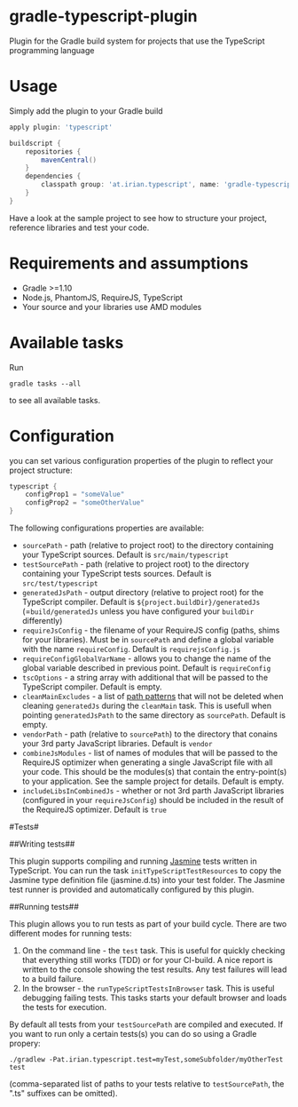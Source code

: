 gradle-typescript-plugin
========================

Plugin for the Gradle build system for projects that use the TypeScript programming language


Usage
=====
Simply add the plugin to your Gradle build


```groovy
apply plugin: 'typescript'

buildscript {
    repositories {
        mavenCentral()
    }
    dependencies {
        classpath group: 'at.irian.typescript', name: 'gradle-typescript-plugin', version: '0.12'
    }
}
```

Have a look at the sample project to see how to structure your project, reference libraries and test your code.


Requirements and assumptions
============================
* Gradle >=1.10
* Node.js, PhantomJS, RequireJS, TypeScript
* Your source and your libraries use AMD modules

Available tasks
===============

Run

    gradle tasks --all

to see all available tasks.

Configuration
=============

you can set various configuration properties of the plugin to reflect your project structure:

```groovy
typescript {
    configProp1 = "someValue"
    configProp2 = "someOtherValue"
}
```

The following configurations properties are available:
* `sourcePath` - path (relative to project root) to the directory containing your TypeScript sources. Default is `src/main/typescript`
* `testSourcePath` - path (relative to project root) to the directory containing your TypeScript tests sources. Default is `src/test/typescript`
* `generatedJsPath` - output directory (relative to project root) for the TypeScript compiler. Default is `${project.buildDir}/generatedJs` (=`build/generatedJs` unless you have configured your `buildDir` differently)
* `requireJsConfig` - the filename of your RequireJS config (paths, shims for your libraries). Must be in `sourcePath` and define a global variable with the name `requireConfig`. Default is `requirejsConfig.js`
* `requireConfigGlobalVarName` - allows you to change the name of the global variable described in previous point. Default is `requireConfig`
* `tscOptions` - a string array with additional that will be passed to the TypeScript compiler. Default is empty.
* `cleanMainExcludes` - a list of [path patterns](http://www.gradle.org/docs/current/javadoc/org/gradle/api/tasks/util/PatternFilterable.html) that will not be deleted when cleaning `generatedJs` during the `cleanMain` task. This is usefull when pointing `generatedJsPath` to the same directory as `sourcePath`. Default is empty.
* `vendorPath` - path (relative to `sourcePath`) to the directory that conains your 3rd party JavaScript libraries. Default is `vendor`
* `combineJsModules` - list of names of modules that will be passed to the RequireJS optimizer when generating a single JavaScript file with all your code. This should be the modules(s) that contain the entry-point(s) to your application. See the sample project for details. Default is empty.
* `includeLibsInCombinedJs` - whether or not 3rd parth JavaScript libraries (configured in your `requireJsConfig`) should be included in the result of the RequireJS optimizer. Default is `true`


#Tests#

##Writing tests##

This plugin supports compiling and running [Jasmine](http://jasmine.github.io/1.3/introduction.html) tests written in TypeScript. You can run the task `initTypeScriptTestResources` to copy the Jasmine type definition file (jasmine.d.ts) into your test folder. The Jasmine test runner is provided and automatically configured by this plugin.

##Running tests##

This plugin allows you to run tests as part of your build cycle. There are two different modes for running tests:

1. On the command line - the `test` task. This is useful for quickly checking that everything still works (TDD) or for your CI-build. A nice report is written to the console showing the test results. Any test failures will lead to a build failure.
2. In the browser - the `runTypeScriptTestsInBrowser` task. This is useful debugging failing tests. This tasks starts your default browser and loads the tests for execution.
 
By default all tests from your `testSourcePath` are compiled and executed. If you want to run only a certain tests(s) you can do so using a Gradle propery:

    ./gradlew -Pat.irian.typescript.test=myTest,someSubfolder/myOtherTest test
    
(comma-separated list of paths to your tests relative to `testSourcePath`, the ".ts" suffixes can be omitted).



